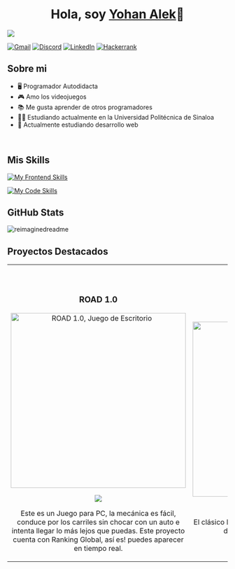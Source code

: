 <div align="center">
<h1 align="center">Hola, soy <a href="https://yohan-alek-web.netlify.app">Yohan Alek</a>👋</h1>
</div>
<img src="https://cdn.discordapp.com/attachments/1129195909796860029/1171115787428298842/banner.gif?ex=655b8192&is=65490c92&hm=1bf3dbe9828febc2a7d31362a431e120baeb1399304b61125cb9f5cf973b0bd9&">

<a href="mailto: yh9dev@gmail.com">![Gmail](https://img.shields.io/badge/Gmail-D14836?style=for-the-badge&logo=gmail&logoColor=white)</a>
<a href="https://discord.com/users/700544505551650878">![Discord](https://img.shields.io/badge/Discord-%235865F2.svg?style=for-the-badge&logo=discord&logoColor=white)</a>
<a href="https://www.linkedin.com/in/yohan-alek-977616296">![LinkedIn](https://img.shields.io/badge/linkedin-%230077B5.svg?style=for-the-badge&logo=linkedin&logoColor=white)</a>
<a href="https://www.hackerrank.com/profile/yh9alek">![Hackerrank](https://img.shields.io/badge/-Hackerrank-2EC866?style=for-the-badge&logo=HackerRank&logoColor=white)</a>

## Sobre mi

- 🖥 Programador Autodidacta
- 🎮 Amo los videojuegos
- 📚 Me gusta aprender de otros programadores
- 👨‍🎓 Estudiando actualmente en la Universidad Politécnica de Sinaloa
- 🔰 Actualmente estudiando desarrollo web
<br>

## Mis Skills
[![My Frontend Skills](https://skillicons.dev/icons?i=html,css,js,php,mysql,postgresql)](https://skillicons.dev)

[![My Code Skills](https://skillicons.dev/icons?i=python,java,cs,cpp,c,bash,git)](https://skillicons.dev)

## GitHub Stats
<img src="https://myreadme.vercel.app/api/embed/yh9alek?panels=userstatistics,toprepositories,toplanguages,commitgraph" alt="reimaginedreadme" />

## Proyectos Destacados
<table>
<tr>
<td width="50%">
               <br>
  <br>
<h3 align="center">ROAD 1.0</h3>
<div align="center">                                       
<a href="https://s-f-t.itch.io/road" target="_blank"><img src="https://cdn.discordapp.com/attachments/1129195909796860029/1171153803047866378/Captura.PNG?ex=655ba4f9&is=65492ff9&hm=1812777c983d201b9ca7225b51e8c68400480b924f42f77610b8b297c096897f&" width="400" alt="ROAD 1.0, Juego de Escritorio"></a>
<br>
<p>
<a href="https://s-f-t.itch.io/road" target="_blank">
<img src="https://img.shields.io/badge/Descargar-4D71A2?style=for-the-badge&logo=cs&logoColor=black">
</a>
</p>
</p>Este es un Juego para PC, la mecánica es fácil, conduce por los carriles sin chocar con un auto e intenta llegar lo más lejos que puedas. Este proyecto cuenta con Ranking Global, así es! puedes aparecer en tiempo real.</p>
</div>
</td>

<td width="50%">
               <br>
<h3 align="center">BLACKJACK C/C++</h3>
<div align="center">                                       
<a href="https://github.com/yh9alek/blackjack" target="_blank"><img src="https://yohan-alek-web.netlify.app/assets/sources/blackjack.gif" width="400" alt="BlackJack, juego en consola"></a>
<br>
<p>
<a href="https://github.com/yh9alek/blackjack" target="_blank">
<img src="https://img.shields.io/badge/C%C3%93DIGO-4D71A2?style=for-the-badge&logo=github&logoColor=white">
</a>
</p>
</p>El clásico BlackJack desde tu consola. ¿Serás capaz de obtener 21 puntos sin pasarte?</p>
</div>
</td>
</table>



